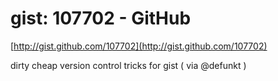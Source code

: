 <!--
id: 104281171
link: http://tumblr.atmos.org/post/104281171/gist-107702-github
slug: gist-107702-github
date: Wed May 06 2009 13:14:08 GMT-0700 (PDT)
publish: 2009-05-06
tags: 
title: gist: 107702 - GitHub
-->


gist: 107702 - GitHub
=====================

[http://gist.github.com/107702](http://gist.github.com/107702)

dirty cheap version control tricks for gist ( via @defunkt )

